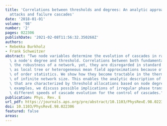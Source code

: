 ```yaml
---
title: 'Correlations between thresholds and degrees: An analytic approach to model
  attacks and failure cascades'
date: '2018-01-01'
volume: '98'
number: '2'
pages: 022306
publishDate: '2021-02-08T11:56:32.350268Z'
authors:
- Rebekka Burkholz
- Frank Schweitzer
abstract: "Two node variables determine the evolution of cascades in random networks:
  \ a node's degree and threshold. Correlations between both fundamentally change\
  \ the robustness of a network, yet, they are disregarded in standard analytic methods\
  \ as local tree or heterogeneous mean field approximations because of the bad tractability\
  \ of order statistics. We show how they become tractable in the thermodynamic limit\
  \ of infinite network size. This enables the analytic description of node attacks\
  \ that are characterized by threshold allocations based on node degree. Using two\
  \ examples, we discuss possible implications of irregular phase transitions and\
  \ different speeds of cascade evolution for the control of cascades."
publication: Phys. Rev. E
url_pdf: https://journals.aps.org/pre/abstract/10.1103/PhysRevE.98.022306#fulltext
doi: 10.1103/PhysRevE.98.022306
featured: false
areas:
---
```

